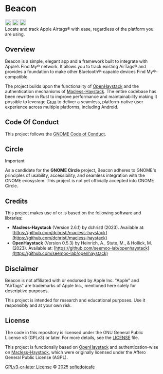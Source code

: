<!-- markdownlint-disable MD033 MD013-->
# Beacon

<!--a href="https://circle.gnome.org"><img src="https://circle.gnome.org/assets/button/badge.svg" alt="GNOME Circle" height="20"/></a-->
<a href="https://stopthemingmy.app"><img src="https://stopthemingmy.app/badge.svg" alt="Stop theming my app" height="20"/></a>
<a href="https://builtwithnix.org"><img src="https://builtwithnix.org/badge.svg" alt="Built with Nix" height="20"/></a>
<a href="https://www.gnu.org/graphics/license-logos.html"><img src="https://upload.wikimedia.org/wikipedia/commons/9/93/GPLv3_Logo.svg" alt="GPLv3 Logo" height="20"/></a><br>
Locate and track Apple Airtags® with ease, regardless of the platform you are using.

## Overview

Beacon is a simple, elegant app and a framework built to integrate with Apple’s Find My® network. It allows you to track existing AirTags® and provides a foundation to make other Bluetooth®-capable devices Find My®-compatible.

The project builds upon the functionality of [OpenHaystack](https://github.com/seemoo-lab/openhaystack) and the authentication mechanisms of [Macless-Haystack](https://github.com/dchristl/macless-haystack). The entire codebase has been rewritten in Rust to improve performance and maintainability making it possible to leverage [Crux](https://github.com/redbadger/crux) to deliver a seamless, platform-native user experience across multiple platforms, including Android.

## Code Of Conduct

This project follows the [GNOME Code of Conduct](https://conduct.gnome.org/).

## Circle

> [!IMPORTANT]
> As a candidate for the **GNOME Circle** project, Beacon adheres to GNOME's principles of usability, accessibility, and seamless integration with the GNOME ecosystem. This project is not yet officially accepted into GNOME Circle.

## Credits

This project makes use of or is based on the following software and libraries:

- **Macless-Haystack** (Version 2.6.1) by dchristl (2023). Available at: [https://github.com/dchristl/macless-haystack](https://github.com/dchristl/macless-haystack)
- **OpenHaystack** (Version 0.5.3) by Heinrich, A., Stute, M., & Hollick, M. (2023). Available at: [https://github.com/seemoo-lab/openhaystack](https://github.com/seemoo-lab/openhaystack)

## Disclaimer

Beacon is not affiliated with or endorsed by Apple Inc. "Apple" and "AirTags" are trademarks of Apple Inc., mentioned here solely for descriptive purposes.

This project is intended for research and educational purposes. Use it responsibly and at your own risk.

## License

The code in this repository is licensed under the GNU General Public License v3 (GPLv3) or later. For more details, see the [LICENSE](LICENSE) file.

This project is functionally based on [OpenHaystack](https://github.com/seemoo-lab/openhaystack) and authentication-wise on [Macless-Haystack](https://github.com/dchristl/macless-haystack), which were originally licensed under the Affero General Public License (AGPL).

[GPLv3-or-later License](LICENSE) © 2025 [sofiedotcafe](https://sofie.cafe)
